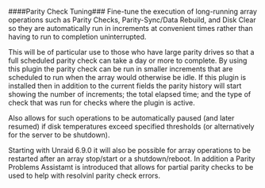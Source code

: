 ####Parity Check Tuning###
Fine-tune the execution of long-running array operations such as Parity Checks, Parity-Sync/Data Rebuild, and Disk Clear so they are automatically run in increments at convenient times rather than having to run to completion uninterrupted. 

This will be of particular use to those who have large parity drives so that a full scheduled parity check can take a day or more to complete.   By using this plugin the parity check can be run in smaller increments that are scheduled to run when the array would otherwise be idle.  If this plugin is installed then in addition to the current fields the parity history will start showing the number of increments; the total elapsed time; and the type of check that was run for checks where the plugin is active.

Also allows for such operations to be automatically paused (and later resumed) if disk temperatures exceed specified thresholds (or alternatively for the server to be shutdown).
 
Starting with Unraid 6.9.0 it will also be possible for array operations to be restarted after an array stop/start or a shutdown/reboot.  In addition a Parity Problems Assistamt is introduced that allows for partial parity checks to be used to help with resolvinl parity check errors.


